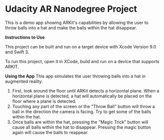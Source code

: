 #  Udacity AR Nanodegree Project
This is a demo app showing ARKit's capabilities by allowing the user to throw balls into a hat and make
the balls within the hat disappear.

**Instructions to Use**

This project can be built and run on a target device with Xcode Version 9.0 and Swift 3.

To run this project, open it in XCode, build and run on a device that supports ARKIT.

**Using the App**
This app simulates the user throwing balls into a hat in augmented reality.

1. First, look around the floor until ARKit detects a horizontal plane.  When a horizontal plane is detected, a hat will automatically be placed on the floor where a plane is detected.
2. Touching any part of the screen or the "Throw Ball" button will throw a ball in the direction the camera is facing. Try to get some of the balls within the hat.
3. Once balls are within the hat, pressing the "Magic Trick" button will cause all balls within the hat to disappear.  Pressing the magic button again will cause the balls to reappear.   
